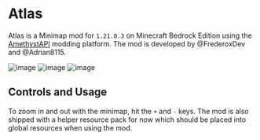 # Atlas 

Atlas is a Minimap mod for `1.21.0.3` on Minecraft Bedrock Edition using the [AmethystAPI](https://github.com/FrederoxDev/Amethyst) modding platform. The mod is developed by @FrederoxDev and @Adrian8115.

![image](https://github.com/user-attachments/assets/18643e00-2cf1-4991-b652-0eecb51f7e13)
![image](https://github.com/user-attachments/assets/60dadbf7-1cd8-48f9-b918-aa426fecf433)
![image](https://github.com/user-attachments/assets/5ccc9e3c-376e-4b2c-acb8-0497ef5c11b7)

## Controls and Usage

To zoom in and out with the minimap, hit the `+` and `-` keys. The mod is also shipped with a helper resource pack for now which should be placed into global resources when using the mod.
